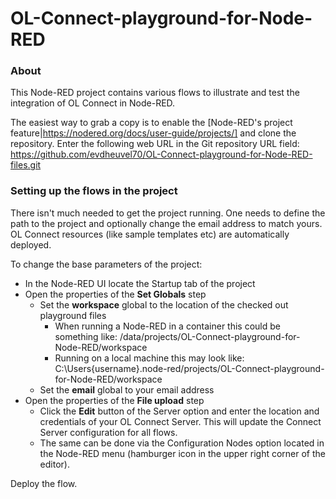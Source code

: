 OL-Connect-playground-for-Node-RED
==================================

### About

This Node-RED project contains various flows to illustrate and test the integration of OL Connect in Node-RED.

The easiest way to grab a copy is to enable the [Node-RED's project feature|https://nodered.org/docs/user-guide/projects/] and clone the repository. Enter the following web URL in the Git repository URL field: https://github.com/evdheuvel70/OL-Connect-playground-for-Node-RED-files.git


### Setting up the flows in the project
There isn't much needed to get the project running. One needs to define the path to the project and optionally change the email address to match yours. OL Connect resources (like sample templates etc) are automatically deployed.

To change the base parameters of the project:
 * In the Node-RED UI locate the Startup tab of the project
 * Open the properties of the **Set Globals** step
    * Set the **workspace** global to the location of the checked out playground files
        * When running a Node-RED in a container this could be something like: /data/projects/OL-Connect-playground-for-Node-RED/workspace
        * Running on a local machine this may look like: C:\Users\{username}\.node-red/projects/OL-Connect-playground-for-Node-RED/workspace
    * Set the **email** global to your email address
 * Open the properties of the **File upload** step
    * Click the **Edit** button of the Server option and enter the location and credentials of your OL Connect Server. This will update the Connect Server configuration for all flows.
    * The same can be done via the Configuration Nodes option located in the Node-RED menu (hamburger icon in the upper right corner of the editor).

Deploy the flow.